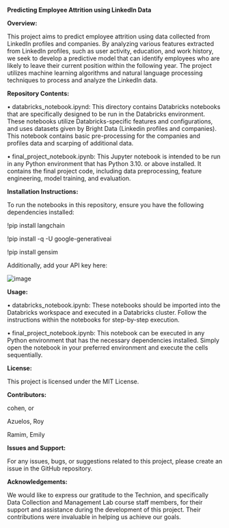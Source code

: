 **Predicting Employee Attrition using LinkedIn Data**


**Overview:**

This project aims to predict employee attrition using data collected from LinkedIn profiles and companies. By analyzing various features extracted from LinkedIn profiles, such as user activity, education, and work history, we seek to develop a predictive model that can identify employees who are likely to leave their current position within the following year. The project utilizes machine learning algorithms and natural language processing techniques to process and analyze the LinkedIn data.

**Repository Contents:**

• databricks_notebook.ipynd: This directory contains Databricks notebooks that are specifically designed to be run in the Databricks environment. These notebooks utilize Databricks-specific features and configurations, and uses datasets given by Bright Data (Linkedin profiles and companies). This notebook contains basic pre-processing for the companies and profiles data and scarping of additional data.

• final_project_notebook.ipynb: This Jupyter notebook is intended to be run in any Python environment that has Python 3.10. or above installed. It contains the final project code, including data preprocessing, feature engineering, model training, and evaluation.

**Installation Instructions:**

To run the notebooks in this repository, ensure you have the following dependencies installed:

!pip install langchain

!pip install -q -U google-generativeai

!pip install gensim

Additionally, add your API key here:

![image](https://github.com/cohen-or-github/data_lab_final_project/assets/81253980/dbe84aba-b127-494f-85f1-9aba83bdc515)


**Usage:**

• databricks_notebook.ipynb: These notebooks should be imported into the Databricks workspace and executed in a Databricks cluster. Follow the instructions within the notebooks for step-by-step execution.

• final_project_notebook.ipynb: This notebook can be executed in any Python environment that has the necessary dependencies installed. Simply open the notebook in your preferred environment and execute the cells sequentially.

**License:**

This project is licensed under the MIT License.

**Contributors:**

cohen, or 

Azuelos, Roy

 Ramim, Emily 

**Issues and Support:**

For any issues, bugs, or suggestions related to this project, please create an issue in the GitHub repository.

**Acknowledgements:**

We would like to express our gratitude to the Technion, and specifically Data Collection and Management Lab course staff members, for their support and assistance during the development of this project. Their contributions were invaluable in helping us achieve our goals.
